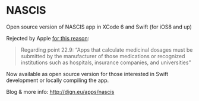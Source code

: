 # NASCIS
Open source version of NASCIS app in XCode 6 and Swift (for iOS8 and up)

Rejected by Apple [for this reason](http://blog.digitalneurosurgeon.com/?p=2693):
>Regarding point 22.9: “Apps that calculate medicinal dosages must be submitted by the manufacturer of those medications or recognized institutions such as hospitals, insurance companies, and universities”

Now available as open source version for those interested in Swift development or locally compiling the app.

Blog & more info: http://dign.eu/apps/nascis
